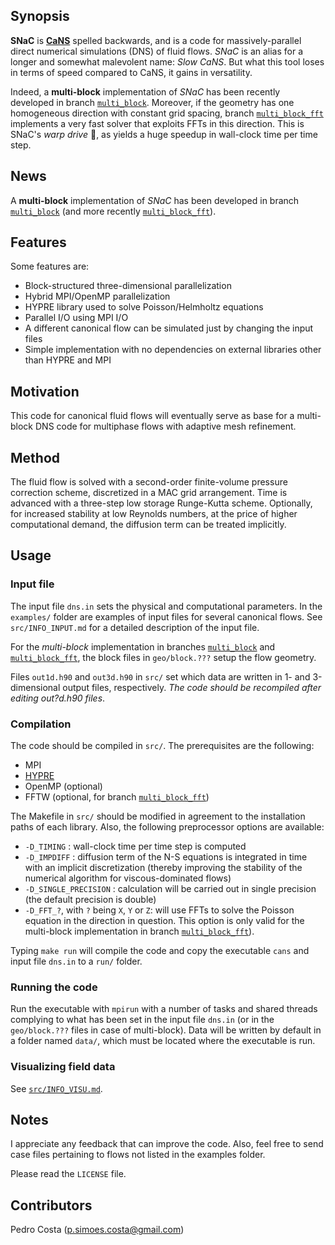 ## Synopsis

**SNaC** is [**CaNS**](https://github.com/p-costa/CaNS) spelled backwards, and is a code for massively-parallel direct numerical simulations (DNS) of fluid flows. *SNaC* is an alias for a longer and somewhat malevolent name: *Slow CaNS*. But what this tool loses in terms of speed compared to CaNS, it gains in versatility.

Indeed, a **multi-block** implementation of *SNaC* has been recently developed in branch [`multi_block`](https://github.com/p-costa/SNaC/tree/multi_block). Moreover, if the geometry has one homogeneous direction with constant grid spacing, branch [`multi_block_fft`](https://github.com/p-costa/SNaC/tree/multi_block) implements a very fast solver that exploits FFTs in this direction. This is SNaC's *warp drive* :rocket:, as yields a huge speedup in wall-clock time per time step.

## News

A **multi-block** implementation of *SNaC* has been developed in branch [`multi_block`](https://github.com/p-costa/SNaC/tree/multi_block) (and more recently [`multi_block_fft`](https://github.com/p-costa/SNaC/tree/multi_block)).

## Features

Some features are:

 * Block-structured three-dimensional parallelization
 * Hybrid MPI/OpenMP parallelization
 * HYPRE library used to solve Poisson/Helmholtz equations
 * Parallel I/O using MPI I/O 
 * A different canonical flow can be simulated just by changing the input files
 * Simple implementation with no dependencies on external libraries other than HYPRE and MPI

## Motivation

This code for canonical fluid flows will eventually serve as base for a multi-block DNS code for multiphase flows with adaptive mesh refinement.

## Method

The fluid flow is solved with a second-order finite-volume pressure correction scheme, discretized in a MAC grid arrangement. Time is advanced with a three-step low storage Runge-Kutta scheme. Optionally, for increased stability at low Reynolds numbers, at the price of higher computational demand, the diffusion term can be treated implicitly.

## Usage

### Input file

The input file `dns.in` sets the physical and computational parameters. In the `examples/` folder are examples of input files for several canonical flows. See `src/INFO_INPUT.md` for a detailed description of the input file.

For the *multi-block* implementation in branches [`multi_block`](https://github.com/p-costa/SNaC/tree/multi_block) and [`multi_block_fft`](https://github.com/p-costa/SNaC/tree/multi_block), the block files in `geo/block.???` setup the flow geometry.

Files `out1d.h90` and `out3d.h90` in `src/` set which data are written in 1- and 3-dimensional output files, respectively. *The code should be recompiled after editing out?d.h90 files*.

### Compilation

The code should be compiled in `src/`. The prerequisites are the following:

 * MPI
 * [HYPRE](https://github.com/hypre-space/hypre)
 * OpenMP (optional)
 * FFTW (optional, for branch [`multi_block_fft`](https://github.com/p-costa/SNaC/tree/multi_block))

The Makefile in `src/` should be modified in agreement to the installation paths of each library. Also, the following preprocessor options are available:

 * `-D_TIMING`           : wall-clock time per time step is computed
 * `-D_IMPDIFF`          : diffusion term of the N-S equations is integrated in time with an implicit discretization (thereby improving the stability of the numerical algorithm for viscous-dominated flows)
 * `-D_SINGLE_PRECISION` : calculation will be carried out in single precision (the default precision is double)
 * `-D_FFT_?`, with  `?` being `X`, `Y` or `Z`: will use FFTs to solve the Poisson equation in the direction in question. This option is only valid for the multi-block implementation in branch [`multi_block_fft`](https://github.com/p-costa/SNaC/tree/multi_block)).

Typing `make run` will compile the code and copy the executable `cans` and input file `dns.in` to a `run/` folder.

### Running the code

Run the executable with `mpirun` with a number of tasks and shared threads complying to what has been set in the input file `dns.in` (or in the `geo/block.???` files in case of multi-block). Data will be written by default in a folder named `data/`, which must be located where the executable is run.

### Visualizing field data

See [`src/INFO_VISU.md`](src/INFO_VISU.md).

## Notes

I appreciate any feedback that can improve the code. Also, feel free to send case files pertaining to flows not listed in the examples folder.

Please read the `LICENSE` file.

## Contributors

Pedro Costa (p.simoes.costa@gmail.com)
